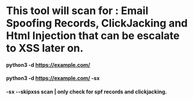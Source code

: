 # This tool will scan for : Email Spoofing Records, ClickJacking and Html Injection that can be escalate to XSS later on.

#### python3 -d https://example.com/  

#### python3 -d https://example.com/ -sx

#### -sx  --skipxss scan | only check for spf records and clickjacking.
